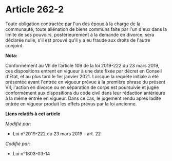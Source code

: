 # Article 262-2

Toute obligation contractée par l'un des époux à la charge de la communauté, toute aliénation de biens communs faite par l'un
d'eux dans la limite de ses pouvoirs, postérieurement à la demande en divorce, sera déclarée nulle, s'il est prouvé qu'il y a
eu fraude aux droits de l'autre conjoint.

**Nota:**

Conformément au VII de l’article 109 de la loi 2019-222 du 23 mars 2019, ces dispositions entrent en vigueur à une date fixée
par décret en Conseil d'Etat, et au plus tard le 1er janvier 2021. Lorsque la requête initiale a été présentée avant l'entrée
en vigueur prévue à la première phrase du présent VII, l'action en divorce ou en séparation de corps est poursuivie et jugée
conformément aux dispositions du code civil dans leur rédaction antérieure à la même entrée en vigueur. Dans ce cas, le
jugement rendu après ladite entrée en vigueur produit les effets prévus par la loi ancienne.

**Liens relatifs à cet article**

_Modifié par_:

  - Loi n°2019-222 du 23 mars 2019 - art. 22

_Codifié par_:

  - Loi n°1803-03-14
